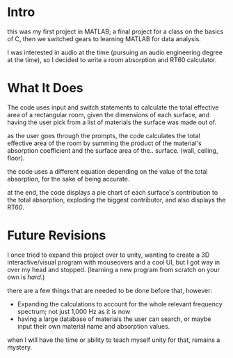 # Intro
this was my first project in MATLAB; a final project for a class on the basics of C, then we switched gears to learning MATLAB for data analysis.

I was interested in audio at the time (pursuing an audio engineering degree at the time), so I decided to write a room absorption and RT60 calculator.

# What It Does
The code uses input and switch statements to  calculate the total effective area of a rectangular room, given the dimensions of each surface, and having the user pick from a list of materials the surface was made out of.

as the user goes through the prompts, the code calculates the total effective area of the room by summing the product of the material's absorption coefficient and the surface area of the.. surface. (wall, ceiling, floor).

the code uses a different equation depending on the value of the total absorption, for the sake of being accurate.

at the end, the code displays a pie chart of each surface's contribution to the total absorption, exploding the biggest contributor, and also displays the RT60.
# Future Revisions 
I once tried to expand this project over to unity, wanting to create a 3D interactive/visual program with mouseovers and a cool UI, but I got way in over my head and stopped. (learning a new program from scratch on your own is *hard*.)

there are a few things that are needed to be done before that, however: 
* Expanding the calculations to account for the whole relevant frequency spectrum; not just 1,000 Hz as it is now
* having a large database of materials the user can search, or maybe input their own material name and absorption values.

when I will have the time or ability to teach myself unity for that, remains a mystery.